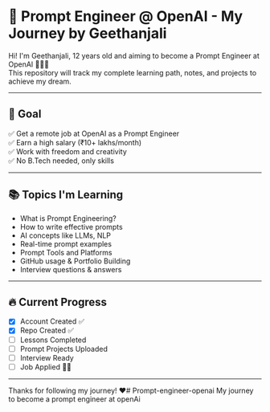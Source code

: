 # 🚀 Prompt Engineer @ OpenAI - My Journey by Geethanjali

Hi! I'm Geethanjali, 12 years old and aiming to become a Prompt Engineer at OpenAI 👩‍💻✨  
This repository will track my complete learning path, notes, and projects to achieve my dream.

---

## 🌟 Goal

✅ Get a remote job at OpenAI as a Prompt Engineer  
✅ Earn a high salary (₹10+ lakhs/month)  
✅ Work with freedom and creativity  
✅ No B.Tech needed, only skills

---

## 📚 Topics I'm Learning

- What is Prompt Engineering?
- How to write effective prompts
- AI concepts like LLMs, NLP
- Real-time prompt examples
- Prompt Tools and Platforms
- GitHub usage & Portfolio Building
- Interview questions & answers

---

## 🔥 Current Progress

- [x] Account Created ✅  
- [x] Repo Created ✅  
- [ ] Lessons Completed  
- [ ] Prompt Projects Uploaded  
- [ ] Interview Ready  
- [ ] Job Applied 👩‍💻

---

Thanks for following my journey! ❤️# Prompt-engineer-openai
My journey to become a prompt engineer at openAi
